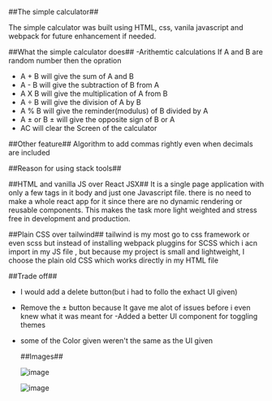 ##The simple calculator##

The simple calculator was built using HTML, css, vanila javascript and webpack for future enhancement if needed.

##What the simple calculator does## 
-Arithemtic calculations 
If A and B are random number then the opration 
- A + B  will give the sum of A and B 
- A - B  will give the subtraction of B from A 
- A X B  will give the multiplication of A from B
- A ÷ B  will give the division of A by B
- A % B  will give the reminder(modulus) of B divided by A
- A ± or B ± will give the opposite sign of B or A 
- AC will clear the Screen of the calculator

##Other feature##
Algorithm to add commas rightly even when decimals are included 

##Reason for using stack tools##

##HTML and vanilla JS over React JSX##
It is a single page application with only a few tags in it body and just one Javascript file. there is no need to make a whole react app for it since there are no dynamic rendering or reusable components. This makes the task more light weighted and stress free in development and production.

##Plain CSS over tailwind##
tailwind is my most go to css framework or even scss but instead of installing webpack pluggins for SCSS which i acn import in  my JS file , but because my project is small and lightweight, I choose the plain old CSS which works directly in my HTML file 

##Trade off##
- I would add a delete button(but i had to follo the exhact UI given)
- Remove the ± button because It gave me  alot of issues before i even knew what it was meant for
-Added a better UI component for toggling themes
- some of the Color given weren't the same as the UI given

  ##Images##
  
  ![image](https://github.com/titobzzz/Simple-calculator/assets/105544565/6a5018ae-69cc-4019-a455-7e98b81f9d59)

  ![image](https://github.com/titobzzz/Simple-calculator/assets/105544565/28fbe95b-ad9b-400d-a58d-f15f101e9cac)



